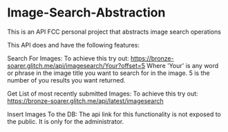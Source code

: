 # Image-Search-Abstraction
This is an API FCC personal project that abstracts image search operations

This API does and have the following features: 

Search For Images: To achieve this try out: https://bronze-soarer.glitch.me/api/imagesearch/Your?offset=5 
Where 'Your' is any word or phrase in the image title you want to search for in the image. 5 is the number of you results you want returned. 

Get List of most recently submitted Images: To achieve this try out: https://bronze-soarer.glitch.me/api/latest/imagesearch

Insert Images To the DB: The api link for this functionality is not exposed to the public. It is only for the administrator. 
